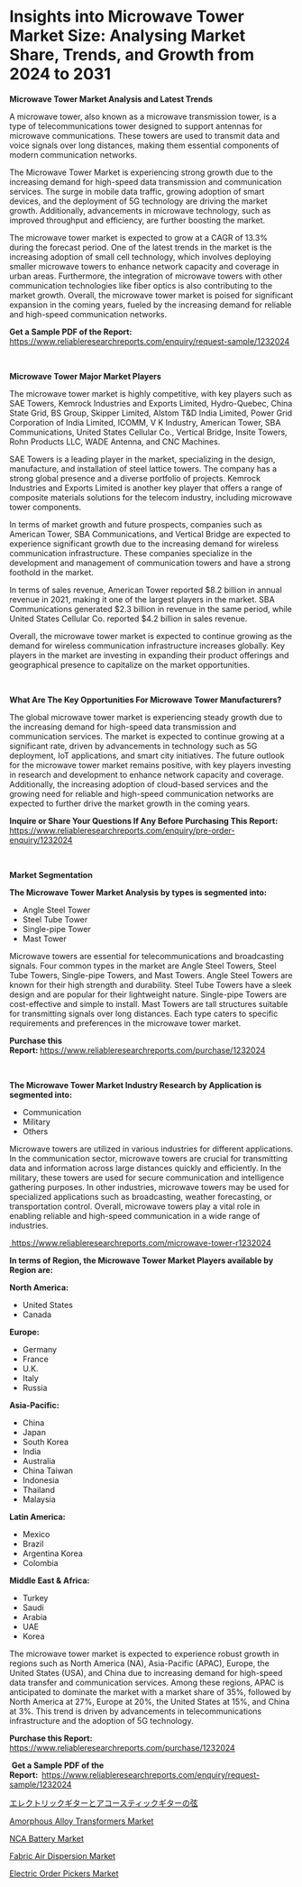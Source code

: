 <p><h1>Insights into Microwave Tower Market Size: Analysing Market Share, Trends, and Growth from 2024 to 2031</h1></p><p><strong>Microwave Tower Market Analysis and Latest Trends</strong></p>
<p><p>A microwave tower, also known as a microwave transmission tower, is a type of telecommunications tower designed to support antennas for microwave communications. These towers are used to transmit data and voice signals over long distances, making them essential components of modern communication networks.</p><p>The Microwave Tower Market is experiencing strong growth due to the increasing demand for high-speed data transmission and communication services. The surge in mobile data traffic, growing adoption of smart devices, and the deployment of 5G technology are driving the market growth. Additionally, advancements in microwave technology, such as improved throughput and efficiency, are further boosting the market.</p><p>The microwave tower market is expected to grow at a CAGR of 13.3% during the forecast period. One of the latest trends in the market is the increasing adoption of small cell technology, which involves deploying smaller microwave towers to enhance network capacity and coverage in urban areas. Furthermore, the integration of microwave towers with other communication technologies like fiber optics is also contributing to the market growth. Overall, the microwave tower market is poised for significant expansion in the coming years, fueled by the increasing demand for reliable and high-speed communication networks.</p></p>
<p><strong>Get a Sample PDF of the Report:&nbsp;</strong> <a href="https://www.reliableresearchreports.com/enquiry/request-sample/1232024">https://www.reliableresearchreports.com/enquiry/request-sample/1232024</a></p>
<p>&nbsp;</p>
<p><strong>Microwave Tower Major Market Players</strong></p>
<p><p>The microwave tower market is highly competitive, with key players such as SAE Towers, Kemrock Industries and Exports Limited, Hydro-Quebec, China State Grid, BS Group, Skipper Limited, Alstom T&D India Limited, Power Grid Corporation of India Limited, ICOMM, V K Industry, American Tower, SBA Communications, United States Cellular Co., Vertical Bridge, Insite Towers, Rohn Products LLC, WADE Antenna, and CNC Machines.</p><p>SAE Towers is a leading player in the market, specializing in the design, manufacture, and installation of steel lattice towers. The company has a strong global presence and a diverse portfolio of projects. Kemrock Industries and Exports Limited is another key player that offers a range of composite materials solutions for the telecom industry, including microwave tower components.</p><p>In terms of market growth and future prospects, companies such as American Tower, SBA Communications, and Vertical Bridge are expected to experience significant growth due to the increasing demand for wireless communication infrastructure. These companies specialize in the development and management of communication towers and have a strong foothold in the market.</p><p>In terms of sales revenue, American Tower reported $8.2 billion in annual revenue in 2021, making it one of the largest players in the market. SBA Communications generated $2.3 billion in revenue in the same period, while United States Cellular Co. reported $4.2 billion in sales revenue.</p><p>Overall, the microwave tower market is expected to continue growing as the demand for wireless communication infrastructure increases globally. Key players in the market are investing in expanding their product offerings and geographical presence to capitalize on the market opportunities.</p></p>
<p>&nbsp;</p>
<p><strong>What Are The Key Opportunities For Microwave Tower Manufacturers?</strong></p>
<p><p>The global microwave tower market is experiencing steady growth due to the increasing demand for high-speed data transmission and communication services. The market is expected to continue growing at a significant rate, driven by advancements in technology such as 5G deployment, IoT applications, and smart city initiatives. The future outlook for the microwave tower market remains positive, with key players investing in research and development to enhance network capacity and coverage. Additionally, the increasing adoption of cloud-based services and the growing need for reliable and high-speed communication networks are expected to further drive the market growth in the coming years.</p></p>
<p><strong>Inquire or Share Your Questions If Any Before Purchasing This Report:</strong> <a href="https://www.reliableresearchreports.com/enquiry/pre-order-enquiry/1232024">https://www.reliableresearchreports.com/enquiry/pre-order-enquiry/1232024</a></p>
<p>&nbsp;</p>
<p><strong>Market Segmentation</strong></p>
<p><strong>The Microwave Tower Market Analysis by types is segmented into:</strong></p>
<p><ul><li>Angle Steel Tower</li><li>Steel Tube Tower</li><li>Single-pipe Tower</li><li>Mast Tower</li></ul></p>
<p><p>Microwave towers are essential for telecommunications and broadcasting signals. Four common types in the market are Angle Steel Towers, Steel Tube Towers, Single-pipe Towers, and Mast Towers. Angle Steel Towers are known for their high strength and durability. Steel Tube Towers have a sleek design and are popular for their lightweight nature. Single-pipe Towers are cost-effective and simple to install. Mast Towers are tall structures suitable for transmitting signals over long distances. Each type caters to specific requirements and preferences in the microwave tower market.</p></p>
<p><strong>Purchase this Report:&nbsp;</strong><a href="https://www.reliableresearchreports.com/purchase/1232024">https://www.reliableresearchreports.com/purchase/1232024</a></p>
<p>&nbsp;</p>
<p><strong>The Microwave Tower Market Industry Research by Application is segmented into:</strong></p>
<p><ul><li>Communication</li><li>Military</li><li>Others</li></ul></p>
<p><p>Microwave towers are utilized in various industries for different applications. In the communication sector, microwave towers are crucial for transmitting data and information across large distances quickly and efficiently. In the military, these towers are used for secure communication and intelligence gathering purposes. In other industries, microwave towers may be used for specialized applications such as broadcasting, weather forecasting, or transportation control. Overall, microwave towers play a vital role in enabling reliable and high-speed communication in a wide range of industries.</p></p>
<p><a href="https://www.reliableresearchreports.com/microwave-tower-r1232024">&nbsp;https://www.reliableresearchreports.com/microwave-tower-r1232024</a></p>
<p><strong>In terms of Region, the Microwave Tower Market Players available by Region are:</strong></p>
<p>
    <p> <strong> North America: </strong>
        <ul>
            <li>United States</li>
            <li>Canada</li>
        </ul>
        </p> 
    <p> <strong> Europe: </strong>
        <ul>
            <li>Germany</li>
            <li>France</li>
            <li>U.K.</li>
            <li>Italy</li>
            <li>Russia</li>
        </ul>
        </p> 
    <p> <strong> Asia-Pacific: </strong>
        <ul>
            <li>China</li>
            <li>Japan</li>
            <li>South Korea</li>
            <li>India</li>
            <li>Australia</li>
            <li>China Taiwan</li>
            <li>Indonesia</li>
            <li>Thailand</li>
            <li>Malaysia</li>
        </ul>
        </p> 
    <p> <strong> Latin America: </strong>
        <ul>
            <li>Mexico</li>
            <li>Brazil</li>
            <li>Argentina Korea</li>
            <li>Colombia</li>
        </ul>
        </p> 
    <p> <strong> Middle East & Africa: </strong>
        <ul>
            <li>Turkey</li>
            <li>Saudi</li>
            <li>Arabia</li>
            <li>UAE</li>
            <li>Korea</li>
        </ul>
    </p>
    </p>
<p><p>The microwave tower market is expected to experience robust growth in regions such as North America (NA), Asia-Pacific (APAC), Europe, the United States (USA), and China due to increasing demand for high-speed data transfer and communication services. Among these regions, APAC is anticipated to dominate the market with a market share of 35%, followed by North America at 27%, Europe at 20%, the United States at 15%, and China at 3%. This trend is driven by advancements in telecommunications infrastructure and the adoption of 5G technology.</p></p>
<p><strong>Purchase this Report: </strong><a href="https://www.reliableresearchreports.com/purchase/1232024">https://www.reliableresearchreports.com/purchase/1232024</a></p>
<p>&nbsp;<strong>Get a Sample PDF of the Report:&nbsp;&nbsp;</strong><a href="https://www.reliableresearchreports.com/enquiry/request-sample/1232024">https://www.reliableresearchreports.com/enquiry/request-sample/1232024</a></p>
<p><strong></strong></p>
<p><p><a href="https://github.com/charm854/Market-Research-Report-List-1/blob/main/709046435258.md">エレクトリックギターとアコースティックギターの弦</a></p><p><a href="https://www.linkedin.com/pulse/amorphous-alloy-transformers-market-size-trends-complete-qussc?trackingId=9rg8%2FMfmJlxuHQa4vDELiw%3D%3D">Amorphous Alloy Transformers Market</a></p><p><a href="https://www.linkedin.com/pulse/nca-battery-market-outlook-industry-overview-forecast-tsf6c?trackingId=LRzWw4qC4viWjYkKw7I0Yw%3D%3D">NCA Battery Market</a></p><p><a href="https://github.com/seekum/Market-Research-Report-List-2/blob/main/fabric-air-dispersion-market.md">Fabric Air Dispersion Market</a></p><p><a href="https://github.com/nancykennedykellievqfqt2/Market-Research-Report-List-2/blob/main/electric-order-pickers-market.md">Electric Order Pickers Market</a></p></p>